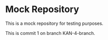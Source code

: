 # Mock Repository

This is a mock repository for testing purposes.

This is commit 1 on branch KAN-4-branch.